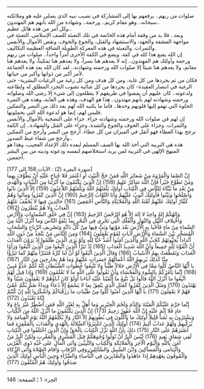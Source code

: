 ------------------------------------------------------------------------

صلوات من ربهم.. يرفعهم بها إلى المشاركة في نصيب نبيه الذي يصلي عليه هو
وملائكته سبحانه.. وهو مقام كريم.. ورحمة.. وشهادة من الله بأنهم هم
المهتدون..  
وكل أمر من هذه هائل عظيم..  
وبعد.. فلا بد من وقفة أمام هذه الخاتمة في تلك التعبئة للصف الإسلامي.
التعبئة في مواجهة المشقة والجهد، والاستشهاد والقتل، والجوع والخوف، ونقص
الأموال والأنفس والثمرات. والتعبئة في هذه المعركة الطويلة الشاقة العظيمة
التكاليف.  
إن الله يضع هذا كله في كفة. ويضع في الكفة الأخرى أمراً واحداً.. صلوات من
ربهم ورحمة وأولئك هم المهتدون.. إنه لا يعدهم هنا نصراً، ولا يعدهم هنا
تمكيناً، ولا يعدهم هنا مغانم، ولا يعدهم هنا شيئاً إلا صلوات الله ورحمته
وشهادته.. لقد كان الله يعد هذه الجماعة لأمر أكبر من ذواتها وأكبر من
حياتها.  
فكان من ثم يجردها من كل غاية، ومن كل هدف ومن كل رغبة من الرغبات البشرية-
حتى الرغبة في انتصار العقيدة- كان يجردها من كل شائبة تشوب التجرد المطلق
له ولطاعته ولدعوته.. كان عليهم أن يمضوا في طريقهم لا يتطلعون إلى شيء إلا
رضى الله وصلواته ورحمته وشهادته لهم بأنهم مهتدون.. هذا هو الهدف، وهذه هي
الغاية، وهذه هي الثمرة الحلوة التي تهفو إليها قلوبهم وحدها.. فأما ما
يكتبه الله لهم بعد ذلك من النصر والتمكين فليس لهم، إنما هو لدعوة الله
التي يحملونها.  
إن لهم في صلوات الله ورحمته وشهادته جزاء. جزاء على التضحية بالأموال
والأنفس والثمرات. وجزاء على الخوف والجوع والشدة. وجزاء على القتل
والشهادة.. إن الكفة ترجح بهذا العطاء فهو أثقل في الميزان من كل عطاء.
أرجح من النصر وأرجح من التمكين وأرجح من شفاء غيظ الصدور..  
هذه هي التربية التي أخذ الله بها الصف المسلم ليعده ذلك الإعداد العجيب،
وهذا هو المنهج الإلهي في التربية لمن يريد استخلاصهم لنفسه ودعوته ودينه
من بين البشر أجمعين.  
  
\[سورة البقرة (2) : الآيات 158 الى 177\]  
إِنَّ الصَّفا وَالْمَرْوَةَ مِنْ شَعائِرِ اللَّهِ فَمَنْ حَجَّ الْبَيْتَ أَوِ اعْتَمَرَ فَلا جُناحَ عَلَيْهِ أَنْ
يَطَّوَّفَ بِهِما وَمَنْ تَطَوَّعَ خَيْراً فَإِنَّ اللَّهَ شاكِرٌ عَلِيمٌ (158) إِنَّ الَّذِينَ يَكْتُمُونَ ما
أَنْزَلْنا مِنَ الْبَيِّناتِ وَالْهُدى مِنْ بَعْدِ ما بَيَّنَّاهُ لِلنَّاسِ فِي الْكِتابِ أُولئِكَ يَلْعَنُهُمُ
اللَّهُ وَيَلْعَنُهُمُ اللاَّعِنُونَ (159) إِلاَّ الَّذِينَ تابُوا وَأَصْلَحُوا وَبَيَّنُوا فَأُولئِكَ أَتُوبُ
عَلَيْهِمْ وَأَنَا التَّوَّابُ الرَّحِيمُ (160) إِنَّ الَّذِينَ كَفَرُوا وَماتُوا وَهُمْ كُفَّارٌ أُولئِكَ
عَلَيْهِمْ لَعْنَةُ اللَّهِ وَالْمَلائِكَةِ وَالنَّاسِ أَجْمَعِينَ (161) خالِدِينَ فِيها لا يُخَفَّفُ عَنْهُمُ
الْعَذابُ وَلا هُمْ يُنْظَرُونَ (162)  
وَإِلهُكُمْ إِلهٌ واحِدٌ لا إِلهَ إِلاَّ هُوَ الرَّحْمنُ الرَّحِيمُ (163) إِنَّ فِي خَلْقِ السَّماواتِ
وَالْأَرْضِ وَاخْتِلافِ اللَّيْلِ وَالنَّهارِ وَالْفُلْكِ الَّتِي تَجْرِي فِي الْبَحْرِ بِما يَنْفَعُ النَّاسَ
وَما أَنْزَلَ اللَّهُ مِنَ السَّماءِ مِنْ ماءٍ فَأَحْيا بِهِ الْأَرْضَ بَعْدَ مَوْتِها وَبَثَّ فِيها مِنْ كُلِّ
دَابَّةٍ وَتَصْرِيفِ الرِّياحِ وَالسَّحابِ الْمُسَخَّرِ بَيْنَ السَّماءِ وَالْأَرْضِ لَآياتٍ لِقَوْمٍ يَعْقِلُونَ
(164) وَمِنَ النَّاسِ مَنْ يَتَّخِذُ مِنْ دُونِ اللَّهِ أَنْداداً يُحِبُّونَهُمْ كَحُبِّ اللَّهِ وَالَّذِينَ آمَنُوا
أَشَدُّ حُبًّا لِلَّهِ وَلَوْ يَرَى الَّذِينَ ظَلَمُوا إِذْ يَرَوْنَ الْعَذابَ أَنَّ الْقُوَّةَ لِلَّهِ جَمِيعاً وَأَنَّ
اللَّهَ شَدِيدُ الْعَذابِ (165) إِذْ تَبَرَّأَ الَّذِينَ اتُّبِعُوا مِنَ الَّذِينَ اتَّبَعُوا وَرَأَوُا الْعَذابَ
وَتَقَطَّعَتْ بِهِمُ الْأَسْبابُ (166) وَقالَ الَّذِينَ اتَّبَعُوا لَوْ أَنَّ لَنا كَرَّةً فَنَتَبَرَّأَ مِنْهُمْ كَما
تَبَرَّؤُا مِنَّا كَذلِكَ يُرِيهِمُ اللَّهُ أَعْمالَهُمْ حَسَراتٍ عَلَيْهِمْ وَما هُمْ بِخارِجِينَ مِنَ النَّارِ
(167)  
يا أَيُّهَا النَّاسُ كُلُوا مِمَّا فِي الْأَرْضِ حَلالاً طَيِّباً وَلا تَتَّبِعُوا خُطُواتِ الشَّيْطانِ إِنَّهُ
لَكُمْ عَدُوٌّ مُبِينٌ (168) إِنَّما يَأْمُرُكُمْ بِالسُّوءِ وَالْفَحْشاءِ وَأَنْ تَقُولُوا عَلَى اللَّهِ ما لا
تَعْلَمُونَ (169) وَإِذا قِيلَ لَهُمُ اتَّبِعُوا ما أَنْزَلَ اللَّهُ قالُوا بَلْ نَتَّبِعُ ما أَلْفَيْنا
عَلَيْهِ آباءَنا أَوَلَوْ كانَ آباؤُهُمْ لا يَعْقِلُونَ شَيْئاً وَلا يَهْتَدُونَ (170) وَمَثَلُ الَّذِينَ
كَفَرُوا كَمَثَلِ الَّذِي يَنْعِقُ بِما لا يَسْمَعُ إِلاَّ دُعاءً وَنِداءً صُمٌّ بُكْمٌ عُمْيٌ فَهُمْ لا يَعْقِلُونَ
(171) يا أَيُّهَا الَّذِينَ آمَنُوا كُلُوا مِنْ طَيِّباتِ ما رَزَقْناكُمْ وَاشْكُرُوا لِلَّهِ إِنْ كُنْتُمْ
إِيَّاهُ تَعْبُدُونَ (172)  
إِنَّما حَرَّمَ عَلَيْكُمُ الْمَيْتَةَ وَالدَّمَ وَلَحْمَ الْخِنْزِيرِ وَما أُهِلَّ بِهِ لِغَيْرِ اللَّهِ فَمَنِ اضْطُرَّ
غَيْرَ باغٍ وَلا عادٍ فَلا إِثْمَ عَلَيْهِ إِنَّ اللَّهَ غَفُورٌ رَحِيمٌ (173) إِنَّ الَّذِينَ يَكْتُمُونَ ما
أَنْزَلَ اللَّهُ مِنَ الْكِتابِ وَيَشْتَرُونَ بِهِ ثَمَناً قَلِيلاً أُولئِكَ ما يَأْكُلُونَ فِي بُطُونِهِمْ إِلاَّ
النَّارَ وَلا يُكَلِّمُهُمُ اللَّهُ يَوْمَ الْقِيامَةِ وَلا يُزَكِّيهِمْ وَلَهُمْ عَذابٌ أَلِيمٌ (174) أُولئِكَ
الَّذِينَ اشْتَرَوُا الضَّلالَةَ بِالْهُدى وَالْعَذابَ بِالْمَغْفِرَةِ فَما أَصْبَرَهُمْ عَلَى النَّارِ (175)
ذلِكَ بِأَنَّ اللَّهَ نَزَّلَ الْكِتابَ بِالْحَقِّ وَإِنَّ الَّذِينَ اخْتَلَفُوا فِي الْكِتابِ لَفِي شِقاقٍ بَعِيدٍ
(176) لَيْسَ الْبِرَّ أَنْ تُوَلُّوا وُجُوهَكُمْ قِبَلَ الْمَشْرِقِ وَالْمَغْرِبِ وَلكِنَّ الْبِرَّ مَنْ آمَنَ بِاللَّهِ
وَالْيَوْمِ الْآخِرِ وَالْمَلائِكَةِ وَالْكِتابِ وَالنَّبِيِّينَ وَآتَى الْمالَ عَلى حُبِّهِ ذَوِي الْقُرْبى
وَالْيَتامى وَالْمَساكِينَ وَابْنَ السَّبِيلِ وَالسَّائِلِينَ وَفِي الرِّقابِ وَأَقامَ الصَّلاةَ وَآتَى
الزَّكاةَ وَالْمُوفُونَ بِعَهْدِهِمْ إِذا عاهَدُوا وَالصَّابِرِينَ فِي الْبَأْساءِ وَالضَّرَّاءِ وَحِينَ
الْبَأْسِ أُولئِكَ الَّذِينَ صَدَقُوا وَأُولئِكَ هُمُ الْمُتَّقُونَ (177)

------------------------------------------------------------------------

الجزء: 1 ¦ الصفحة: 146
